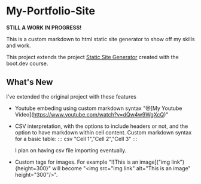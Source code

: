 # My-Portfolio-Site
**STILL A WORK IN PROGRESS!**

This is a custom markdown to html static site generator to show off my skills and work.

This project extends the project [Static Site Generator](https://github.com/Ethanol2/Static-Site-Generator) created with the boot.dev course.

## What's New
I've extended the original project with these features
- Youtube embeding using custom markdown syntax "@\[My Youtube Video](https://www.youtube.com/watch?v=dQw4w9WgXcQ)"
- CSV interpretation, with the options to include headers or not, and the option to have markdown within cell content. Custom markdown syntax for a basic table:
    ::: csv
    "Cell 1","Cell 2","Cell 3"
    :::

  I plan on having csv file importing eventually.
- Custom tags for images. For example "\!\[This is an image]("img link"){height=300}" will become "\<img src="img link" alt="This is an image" height="300"/>".
